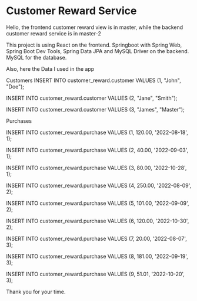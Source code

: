 # Customer Reward Service

Hello, the frontend customer reward view is in master, while the backend customer reward service is in master-2  

This project is using React on the frontend.  Springboot with Spring Web, Spring Boot Dev Tools, Spring Data JPA and MySQL Driver on the backend. MySQL for the database.   

Also, here the Data I used in the app

Customers
INSERT INTO customer_reward.customer
VALUES (1, "John", "Doe");

INSERT INTO customer_reward.customer
VALUES (2, "Jane", "Smith");

INSERT INTO customer_reward.customer
VALUES (3, "James", "Master");

Purchases

INSERT INTO customer_reward.purchase
VALUES (1, 120.00, '2022-08-18', 1);

INSERT INTO customer_reward.purchase
VALUES (2, 40.00, '2022-09-03', 1);

INSERT INTO customer_reward.purchase
VALUES (3, 80.00, '2022-10-28', 1);

INSERT INTO customer_reward.purchase
VALUES (4, 250.00, '2022-08-09', 2);

INSERT INTO customer_reward.purchase
VALUES (5, 101.00, '2022-09-09', 2);

INSERT INTO customer_reward.purchase
VALUES (6, 120.00, '2022-10-30', 2);

INSERT INTO customer_reward.purchase
VALUES (7, 20.00, '2022-08-07', 3);

INSERT INTO customer_reward.purchase
VALUES (8, 181.00, '2022-09-19', 3);

INSERT INTO customer_reward.purchase
VALUES (9, 51.01, '2022-10-20', 3);

Thank you for your time.  
